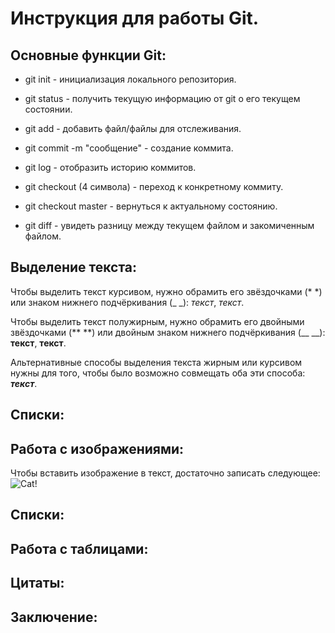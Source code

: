 # Инструкция для работы Git.

## Основные функции Git:

* git init - инициализация локального репозитория.

* git status - получить текущую информацию от git о его текущем состоянии.

* git add - добавить файл/файлы для отслеживания.

* git commit -m "сообщение" - создание коммита.

* git log - отобразить историю коммитов.

* git checkout (4 символа) - переход к конкретному коммиту.

* git checkout master - вернуться к актуальному состоянию.

* git diff - увидеть разницу между текущем файлом и закомиченным файлом.

## Выделение текста:

Чтобы выделить текст курсивом, нужно обрамить его звёздочками (* *) или знаком нижнего подчёркивания (_ _): *текст*, _текст_.

Чтобы выделить текст полужирным, нужно обрамить его двойными звёздочками (** **) или двойным знаком нижнего подчёркивания (__ __): **текст**, __текст__.

Альтернативные способы выделения текста жирным или курсивом нужны для того, чтобы было возможно совмещать оба эти способа: *__текст__*.

## Списки:

## Работа с изображениями:

Чтобы вставить изображение в текст, достаточно записать следующее:
![Cat!](2742790978.jpg)

## Списки:

## Работа с таблицами:

## Цитаты:

## Заключение:






